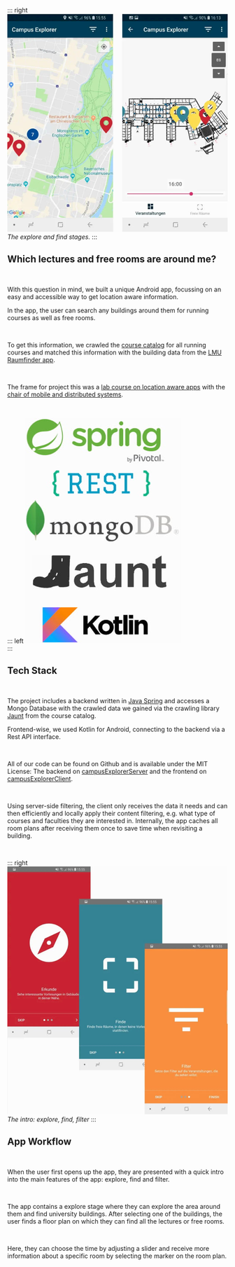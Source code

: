 ::: right
![project image](../static/img/android.jpg)\
_The explore and find stages._
:::

## Which lectures and free rooms are around me?

&nbsp;

With this question in mind, we built a unique Android app, focussing on an easy and accessible way to get location aware information.  

In the app, the user can search any buildings around them for running courses as well as free rooms.

&nbsp;

To get this information, we crawled the [course catalog](https://lsf.verwaltung.uni-muenchen.de/qisserver/rds?state=user&type=5&language=en) for all running courses and matched this information with the building data from the [LMU Raumfinder app](https://www.uni-muenchen.de/raumfinder/index.html#/).

&nbsp;

The frame for project this was a [lab course on location aware apps](http://www.mobile.ifi.lmu.de/lehrveranstaltungen/msp-ws1819/) with the [chair of mobile and distributed systems](http://www.mobile.ifi.lmu.de/).

&nbsp;

::: left
![project image](../static/img/android_stack.jpg)\
:::

## Tech Stack

&nbsp;

The project includes a backend written in [Java Spring](https://spring.io/) and accesses a Mongo Database with the crawled data we gained via the crawling library [Jaunt](https://jaunt-api.com/) from the course catalog. 

Frontend-wise, we used Kotlin for Android, connecting to the backend via a Rest API interface.

&nbsp;

All of our code can be found on Github and is available under the MIT License: The backend on [campusExplorerServer](https://github.com/beneseifert/campusExplorerServer) and the frontend on [campusExplorerClient](https://github.com/alexanderperzl/campusExplorerClient).

&nbsp;

Using server-side filtering, the client only receives the data it needs and can then efficiently and locally apply their content filtering, e.g. what type of courses and faculties they are interested in. Internally, the app caches all room plans after receiving them once to save time when revisiting a building.

&nbsp;

::: right
![project image](../static/img/android_intro.jpg)\
_The intro: explore, find, filter_
:::

## App Workflow

&nbsp;

When the user first opens up the app, they are presented with a quick intro into the main features of the app: explore, find and filter.

&nbsp;

The app contains a explore stage where they can explore the area around them and find university buildings. 
After selecting one of the buildings, the user finds a floor plan on which they can find all the lectures or free rooms. 

&nbsp;

Here, they can choose the time by adjusting a slider and receive more information about a specific room by selecting the marker on the room plan.